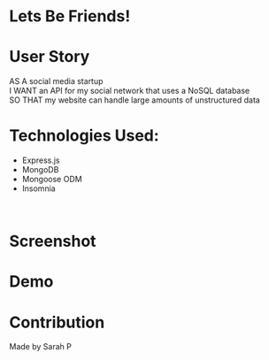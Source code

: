 # Lets Be Friends!

# User Story 

AS A social media startup
<br />
I WANT an API for my social network that uses a NoSQL database
<br />
SO THAT my website can handle large amounts of unstructured data
<br />

# Technologies Used:
- Express.js
- MongoDB
- Mongoose ODM
- Insomnia 

<br />

# Screenshot


# Demo

# Contribution 
Made by Sarah P


